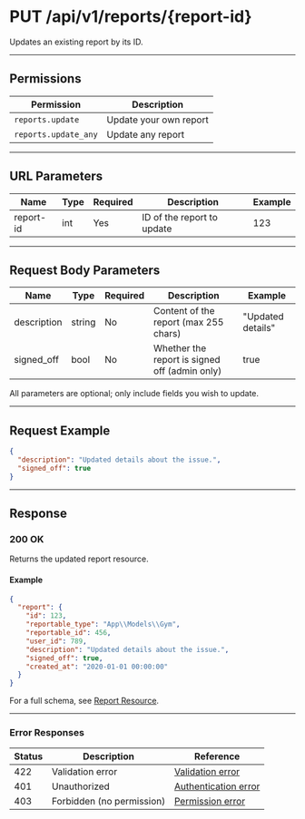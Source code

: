 # PUT /api/v1/reports/{report-id}

Updates an existing report by its ID.


---

## Permissions
| Permission           | Description                        |
|----------------------|------------------------------------|
| `reports.update`     | Update your own report             |
| `reports.update_any` | Update any report                  |

---

## URL Parameters
| Name        | Type | Required | Description                | Example |
|-------------|------|----------|----------------------------|---------|
| report-id   | int  | Yes      | ID of the report to update | 123     |

---

## Request Body Parameters
| Name         | Type    | Required | Description                                 | Example           |
|--------------|---------|----------|---------------------------------------------|-------------------|
| description  | string  | No       | Content of the report (max 255 chars)       | "Updated details" |
| signed_off   | bool    | No       | Whether the report is signed off (admin only) | true              |

All parameters are optional; only include fields you wish to update.

---

## Request Example
```json
{
  "description": "Updated details about the issue.",
  "signed_off": true
}
```

---

## Response

### 200 OK
Returns the updated report resource.

#### Example
```json
{
  "report": {
    "id": 123,
    "reportable_type": "App\\Models\\Gym",
    "reportable_id": 456,
    "user_id": 789,
    "description": "Updated details about the issue.",
    "signed_off": true,
    "created_at": "2020-01-01 00:00:00"
  }
}
```

For a full schema, see [Report Resource](report_resource.md).

---

### Error Responses
| Status | Description                | Reference                                      |
|--------|----------------------------|------------------------------------------------|
| 422    | Validation error           | [Validation error](../_globals/validation-errors.md) |
| 401    | Unauthorized               | [Authentication error](../_globals/authentication-errors.md) |
| 403    | Forbidden (no permission)  | [Permission error](../_globals/permission-errors.md) |
